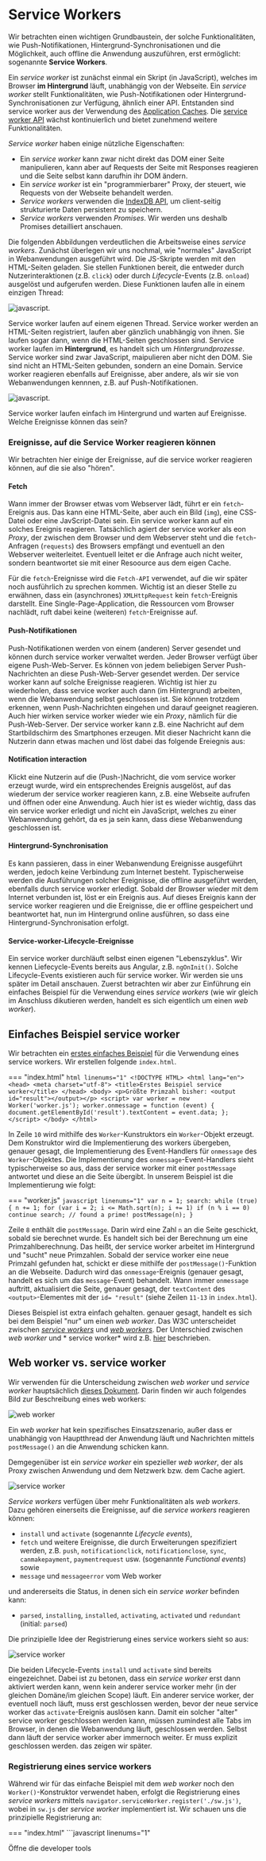 # Service Workers

Wir betrachten einen wichtigen Grundbaustein, der solche Funktionalitäten, wie Push-Notifikationen, Hintergrund-Synchronisationen und die Möglichkeit, auch offline die Anwendung auszuführen, erst ermöglicht: sogenannte **Service Workers**.

Ein *service worker* ist zunächst einmal ein Skript (in JavaScript), welches im Browser **im Hintergrund** läuft, unabhängig von der Webseite. Ein *service worker* stellt Funktionalitäten, wie Push-Notifikationen oder Hintergrund-Synchronisationen zur Verfügung, ähnlich einer API. Entstanden sind service worker aus der Verwendung des [Application Caches](https://www.html5rocks.com/en/tutorials/appcache/beginner/). Die [service worker API](https://developer.mozilla.org/de/docs/Web/API/Service_Worker_API) wächst kontinuierlich und bietet zunehmend weitere Funktionalitäten. 

*Service worker* haben einige nützliche Eigenschaften:

- Ein *service worker* kann zwar nicht direkt das DOM einer Seite manipulieren, kann aber auf Requests der Seite mit Responses reagieren und die Seite selbst kann darufhin ihr DOM ändern. 
- Ein *service worker* ist ein "programmierbarer" Proxy, der steuert, wie Requests von der Webseite behandelt werden.
- *Service workers* verwenden die [IndexDB API](https://developer.mozilla.org/en-US/docs/Web/API/IndexedDB_API), um client-seitig strukturierte Daten persistent zu speichern. 
- *Service workers* verwenden *Promises*. Wir werden uns deshalb Promises detailliert anschauen. 

Die folgenden Abbildungen verdeutlichen die Arbeitsweise eines *service workers*. Zunächst überlegen wir uns nochmal, wie "normales" JavaScript in Webanwendungen ausgeführt wird. Die JS-Skripte werden mit den HTML-Seiten geladen. Sie stellen Funktionen bereit, die entweder durch Nutzerinteraktionen (z.B. `click`) oder durch *Lifecycle*-Events (z.B. `onload`) ausgelöst und aufgerufen werden. Diese Funktionen laufen alle in einem einzigen Thread:

![javascript](./files/19_serviceworker.png). 

Service worker laufen auf einem eigenen Thread. Service worker werden an HTML-Seiten registriert, laufen aber gänzlich unabhängig von ihnen. Sie laufen sogar dann, wenn die HTML-Seiten geschlossen sind. Service worker laufen im **Hintergrund**, es handelt sich um *Hintergrundprozesse*. Service worker sind zwar JavaScript, maipulieren aber nicht den DOM. Sie sind nicht an HTML-Seiten gebunden, sondern an eine Domain. Service worker reagieren ebenfalls auf Ereignisse, aber andere, als wir sie von Webanwendungen kennnen, z.B. auf Push-Notifikationen. 

![javascript](./files/20_serviceworker.png). 

Service worker laufen einfach im Hintergrund und warten auf Ereignisse. Welche Ereignisse können das sein?

### Ereignisse, auf die Service Worker reagieren können

Wir betrachten hier einige der Ereignisse, auf die service worker reagieren können, auf die sie also "hören". 

#### Fetch

Wann immer der Browser etwas vom Webserver lädt, führt er ein `fetch`-Ereignis aus. Das kann eine HTML-Seite, aber auch ein Bild (`img`), eine CSS-Datei oder eine JavScript-Datei sein. Ein service worker kann auf ein solches Ereignis reagieren. Tatsächlich agiert der service worker als eon *Proxy*, der zwischen dem Browser und dem Webserver steht und die `fetch`-Anfragen (`requests`) des Browsers empfängt und eventuell an den Webserver weiterleitet. Eventuell leitet er die Anfrage auch nicht weiter, sondern beantwortet sie mit einer Resoource aus dem eigen Cache. 

Für die `fetch`-Ereignisse wird die `Fetch-API` verwendet, auf die wir später noch ausführlich zu sprechen kommen. Wichtig ist an dieser Stelle zu erwähnen, dass ein (asynchrones) `XMLHttpRequest` kein `fetch`-Ereignis darstellt. Eine Single-Page-Application, die Ressourcen vom Browser nachlädt, ruft dabei keine (weiteren) `fetch`-Ereignisse auf. 

#### Push-Notifikationen

Push-Notifikationen werden von einem (anderen) Server gesendet und können durch service worker verwaltet werden. Jeder Browser verfügt über eigene Push-Web-Server. Es können von jedem beliebigen Server Push-Nachrichten an diese Push-Web-Server gesendet werden. Der service worker kann auf solche Ereignisse reagieren. Wichtig ist hier zu wiederholen, dass service worker auch dann (im Hintergrund) arbeiten, wenn die Webanwendung selbst geschlossen ist. Sie können trotzdem erkennen, wenn Push-Nachrichten eingehen und darauf geeignet reagieren. Auch hier wirken service worker wieder wie ein *Proxy*, nämlich für die Push-Web-Server. Der service worker kann z.B. eine Nachricht auf dem Startbildschirm des Smartphones erzeugen. Mit dieser Nachricht kann die Nutzerin dann etwas machen und löst dabei das folgende Ereiegnis aus:

#### Notification interaction

Klickt eine Nutzerin auf die (Push-)Nachricht, die vom service worker erzeugt wurde, wird ein entsprechendes Ereignis ausgelöst, auf das wiederum der service worker reagieren kann, z.B. eine Webseite aufrufen und öffnen oder eine Anwendung. Auch hier ist es wieder wichtig, dass das ein service worker erledigt und nicht ein JavaScript, welches zu einer Webanwendung gehört, da es ja sein kann, dass diese Webanwendung geschlossen ist.

#### Hintergrund-Synchronisation

Es kann passieren, dass in einer Webanwendung Ereignisse ausgeführt werden, jedoch keine Verbindung zum Internet besteht. Typischerweise werden die Ausführungen solcher Ereignisse, die offline ausgeführt werden, ebenfalls durch service worker erledigt. Sobald der Browser wieder mit dem Internet verbunden ist, löst er ein Ereignis aus. Auf dieses Ereignis kann der service worker reagieren und die Ereignisse, die er offline gespeichert und beantwortet hat, nun im Hintergrund online ausführen, so dass eine Hintergrund-Synchronisation erfolgt. 

#### Service-worker-Lifecycle-Ereignisse

Ein service worker durchläuft selbst einen eigenen "Lebenszyklus". Wir kennen Liefecycle-Events bereits aus Angular, z.B. `ngOnInit()`. Solche Lifecycle-Events existieren auch für service worker. Wir werden sie uns später im Detail anschauen. Zuerst betrachten wir aber zur Einführung ein einfaches Beispiel für die Verwendung eines *service workers* (wie wir gleich im Anschluss dikutieren werden, handelt es sich eigentlich um einen *web worker*). 

## Einfaches Beispiel service worker

Wir betrachten ein [erstes einfaches Beispiel](https://html.spec.whatwg.org/multipage/workers.html#a-background-number-crunching-worker) für die Verwendung eines service workers. Wir erstellen folgende `index.html`. 

=== "index.html"
	```html linenums="1"
	<!DOCTYPE HTML>
	<html lang="en">
	<head>
	    <meta charset="utf-8">
	    <title>Erstes Beispiel service worker</title>
	</head>
	<body>
	<p>Größte Primzahl bisher: <output id="result"></output></p>
	<script>
	    var worker = new Worker('worker.js');
	    worker.onmessage = function (event) {
	        document.getElementById('result').textContent = event.data;
	    };
	</script>
	</body>
	</html>
	```

In Zeile `10` wird mithilfe des `Worker`-Kunstruktors ein `Worker`-Objekt erzeugt. Dem Konstruktor wird die Implementierung des workers übergeben, genauer gesagt, die Implementierung des Event-Handlers für `onmessage` des `Worker`-Objektes. Die Implementierung des `onmessage`-Event-Handlers sieht typischerweise so aus, dass der service worker mit einer `postMessage` antwortet und diese an die Seite übergibt. In unserem Beispiel ist die Implementierung wie folgt: 

=== "worker.js"
	```javascript linenums="1"
	var n = 1;
	search: while (true) {
	    n += 1;
	    for (var i = 2; i <= Math.sqrt(n); i += 1)
	        if (n % i == 0)
	            continue search;
	    // found a prime!
	    postMessage(n);
	}
	```

Zeile `8` enthält die `postMessage`. Darin wird eine Zahl `n` an die Seite geschickt, sobald sie berechnet wurde. Es handelt sich bei der Berechnung um eine Primzahlberechnung. Das heißt, der service worker arbeitet im Hintergrund und "sucht" neue Primzahlen. Sobald der service worker eine neue Primzahl gefunden hat, schickt er diese mithilfe der `postMessage()`-Funktion an die Webseite. Dadurch wird das `onmessage`-Ereignis (genauer gesagt, handelt es sich um das `message`-Event) behandelt. Wann immer `onmessage` auftritt, aktualisiert die Seite, genauer gesagt, der `textContent` des `<output>`-Elementes mit der `id= "result"` (siehe Zeilen `11-13` in `index.html`). 

Dieses Beispiel ist extra einfach gehalten. genauer gesagt, handelt es sich bei dem Beispiel "nur" um einen *web worker*. Das W3C unterscheidet zwischen [*service workers*](https://www.w3.org/TR/service-workers/) und [*web workers*](https://html.spec.whatwg.org/multipage/workers.html#workers). Der Unterschied zwischen *web worker* und * service worker* wird z.B. [hier](https://bitsofco.de/web-workers-vs-service-workers-vs-worklets/) beschrieben. 

## Web worker vs. service worker

Wir verwenden für die Unterscheidung zwischen *web worker* und *service worker*  hauptsächlich [dieses Dokument](https://bitsofco.de/web-workers-vs-service-workers-vs-worklets/). Darin finden wir auch folgendes Bild zur Beschreibung eines web workers:

![web worker](./files/03_webworker.png)

Ein *web worker* hat kein spezifisches Einsatzszenario, außer dass er unabhängig von Hauptthread der Anwendung läuft und Nachrichten mittels `postMessage()` an die Anwendung schicken kann. 

Demgegenüber ist ein *service worker* ein spezieller *web worker*, der als Proxy zwischen Anwendung und dem Netzwerk bzw. dem Cache agiert. 

![service worker](./files/04_serviceworker.png)

*Service workers* verfügen über mehr Funktionalitäten als *web workers*. Dazu gehören einerseits die Ereignisse, auf die *service workers* reagieren können:

- `install` und `activate` (sogenannte *Lifecycle events*),
- `fetch` und weitere Ereignisse, die durch Erweiterungen spezifiziert werden, z.B. `push`, `notificationclick`, `notificationclose`, `sync`, `canmakepayment`, `paymentrequest` usw. (sogenannte *Functional events*) sowie
- `message` und `messageerror` vom Web worker

und andererseits die Status, in denen sich ein *service worker* befinden kann:

- `parsed`, `installing`, `installed`, `activating`, `activated` und `redundant` (initial: `parsed`)

Die prinzipielle Idee der Registrierung eines service workers sieht so aus:

![service worker](./files/21_serviceworker.png)

Die beiden Lifecycle-Events `install` und `activate` sind bereits eingezeichnet. Dabei ist zu betonen, dass ein *service worker*  erst dann aktiviert werden kann, wenn kein anderer service worker mehr (in der gleichen Domäne/im gleichen Scope) läuft. Ein anderer service worker, der eventuell noch läuft, muss erst geschlossen werden, bevor der neue service worker das `activate`-Ereignis auslösen kann. Damit ein solcher "alter" service worker geschlossen werden kann, müssen zumindest alle Tabs im Browser, in denen die Webanwendung läuft, geschlossen werden. Selbst dann läuft der service worker aber immernoch weiter. Er muss explizit geschlossen werden. das zeigen wir später. 

### Registrierung eines service workers

Während wir für das einfache Beispiel mit dem *web worker* noch den `Worker()`-Konstruktor verwendet haben, erfolgt die Registrierung eines *service workers* mittels `navigator.serviceWorker.register('./sw.js')`, wobei in `sw.js` der *service worker* implementiert ist. Wir schauen uns die prinzipielle Registrierung an:

=== "index.html"
	```javascript linenums="1"
	<!DOCTYPE HTML>
	<html lang="en">
	<head>
	    <meta charset="utf-8">
	    <title>Erstes Beispiel service worker</title>
	</head>
	<body>
	<p>Öffne die developer tools</p>
	<script>
	    
	    if ('serviceWorker' in navigator) {
	        // Register a service worker hosted at the root of the
	        // site using the default scope.
	        navigator.serviceWorker.register('./sw.js').then(function(registration) {
	            console.log('Service worker registration succeeded:', registration);
	            console.log('Scope ist ' + registration.scope);
	            // At this point, you can optionally do something
	            // with registration. See https://developer.mozilla.org/en-US/docs/Web/API/ServiceWorkerRegistration
	        }).catch(function(error) {
	            console.log('Service worker registration failed:', error);
	        });

	        // Independent of the registration, let's also display
	        // information about whether the current page is controlled
	        // by an existing service worker, and when that
	        // controller changes.

	        // First, do a one-off check if there's currently a
	        // service worker in control.
	        if (navigator.serviceWorker.controller) {
	            console.log('This page is currently controlled by:', navigator.serviceWorker.controller);
	        }

	        // Then, register a handler to detect when a new or
	        // updated service worker takes control.
	        navigator.serviceWorker.oncontrollerchange = function() {
	            console.log('This page is now controlled by:', navigator.serviceWorker.controller);
	        };
	    } else {
	        console.log('Service workers are not supported.');
	    }
	</script>
	</body>
	</html>
	```

Wir haben hier die registrierung des *service workers* innerhalb des `<script>`-Elementes. Besser (und das werden wir später auch immer machen) ist die Erstellung einer eigenen `.js`-Datei dafür. 

Wenn wir die `Developer Tools` öffnen, sehen wir auf der `Console` folgende Ausgabe:

![devtools](./files/05_devtools.png)

Für diejenigen, für die das Registrierungs-Beispiel oben zu lang ist, hier die Version von [W3C](https://www.w3.org/TR/service-workers/#document-context):

```javascript linenums="1"
// scope defaults to the path the script sits in
// "/" in this example
navigator.serviceWorker.register("/serviceworker.js").then(registration => {
  console.log("success!");
  if (registration.installing) {
    registration.installing.postMessage("Howdy from your installing page.");
  }
}, err => {
  console.error("Installing the worker failed!", err);
});
```



### Registrierung eines service workers in HTW-Insta

Nun, da wir wissen, wie die Registrierung eines service workers prinzipiell funktioniert, fügen wir unserem `HTW-Insta`-Beispiel einen solchen hinzu. Den aktuellen Stand der Anwendung finden Sie unter [IKT-PWA-02](https://github.com/jfreiheit/IKT-PWA-02). Das ist die Version, in der bereits das Web-App-Manifest enthalten ist. 

Zunächst beachten wir noch einen besonderen Eintrag in der `package.json`:

=== "package.json"
	```json linenums="1" hl_lines="7"
	{
	  "name": "IKT-PWA-02",
	  "version": "1.0.0",
	  "description": "Grundgerüst einer PWA mit Web-App-Manifest",
	  "main": "index.js",
	  "scripts": {
	    "start": "http-server -c-1"
	  },
	  "keywords": ["pwa", "progressive", "web", "app", "ikt", "htw", "fiw"],
	  "author": "J. freiheit",
	  "license": "ISC",
	  "devDependencies": {
	    "http-server": "^0.12.3"
	  }
	}
	```

In Zeile `7` wird definiert, dass wir bei Aufruf des `npm start`-Befehls den Webserver `http-server` starten. Das Argument `-c-1` besagt, dass wir für diesen Server **nicht** den Browser-Cache verwenden wollen. Jede datei, die wir somit vom Webserver anfordern, wird somit auch tatsächlich neu geladen. Stattdessen wollen wir nämlich nur den Cache des service workers verwenden. 

Für unseren service worker erstellen wir uns im `public`-Ordner eine Datei `sw.js`. Da der service worker im `public`-Ordner angelegt wird, ist sein Scope unsere komplette Webanwendung. Wollten wir z.B. einen service worker, der nur für unsere Hilfe-Seiten zuständig ist, so hätten wir die Datei im `help`-Ordner erzeugt. 

Um unseren service worker zu registrieren, müssen wir ihn in alle unsere HTML-Seiten einbinden. Wir haben die `/public/index.html`-Datei und die `/public/help/index.html`. Dort könnten wir innerhalb des eines `<script>`-Elementes die Registrierung durchführen. Da wir aber bereits in beiden Dateien die Datei `public/src/js/app.js` einbinden, erledigen wir die Registrierung einfach dort. Dann ist sie nur an einer Stelle und wir müssen die HTML-Dateien nicht anpassen. In die `/public/src/js/app.js` schreiben wir nun Folgendes:

=== "/public/src/js/app.js"
	```javascript linenums="1" 
	if ('serviceWorker' in navigator) {
	    navigator.serviceWorker
	        .register('/sw.js')
	        .then(function() {
	            console.log('service worker registriert')
	        });
	}
	``` 

Starten unserer Anwendung und Aufruf im Browser ergibt die Ausgabe `service worker registriert` in der Konsole der DevTools. 

![service worker](./files/22_serviceworker.png)

Im Zusammenhang mit service workern gibt es folgendes zu beachten:

> service worker funktionieren nur mit https oder auf localhost!

Wundern Sie sich also nicht, wenn Ihr service worker nicht funktioniert, sobald Sie Ihre Anwendung auf einem Webserver ausführen, der `https` nicht unterstützt. Anleitungen, wie Sie einen Webserver für `https` konfigurieren, finden Sie z.B. [hier](https://letsencrypt.org/getting-started/). Schauen Sie ansonsten auch [hier](../tools/#https-fur-localhost) und [hier](../tools/#https-fur-webserver).

### Service worker: Life-Cycle-Ereignisse behandeln

Nun implementieren wir den service worker. Wir haben ihn bereits registriert, aber die Datei `sw.js` ist noch leer. Die grundlegende Idee eines service workers ist es, Ereignisse zu behandeln. Wir werden unserem service worker also eine Reihe von `addEventListener()`-Funktionen hinzufügen. Diese Funktion kennen wir bereits aus "normalem" JavaScript-Code. Dort haben häufig so etwas wie `addEventListener('click', function() { /* ... */ })` geschrieben. Das `click`-Ereignis hat aber keine Relevanz für service worker, da ein service worker keine Auswirkungen auf das DOM hat. Vielmehr reagiert ein service worker auf Ereignisse, die wir bereits [oben](./#web-worker-vs-service-worker) beschrieben haben. Wir fügen unserem service worker Ereignisbehandlungen hinzu:

=== "/public/src/sw.js"
	```javascript linenums="1" 
	self.addEventListener('install', function(event) {
	    console.log('service worker --> installing ...', event);
	})

	self.addEventListener('activate', function(event) {
	    console.log('service worker --> activating ...', event);
	    return self.clients.claim();
	})
	``` 

Wir melden uns also an zwei Ereignisse an: an das `install`-Ereignis und das `activate`-Ereignis. Beide Ereignisse sind auch gut [hier](https://developers.google.com/web/fundamentals/primers/service-workers/lifecycle) beschrieben. Beide Ereignisbehandlungen sind zunächst einfache Ausgaben auf die Konsole.

Zwei Sachen sind noch erwähnenswert: erstens wird `self` verwendet, um auf den service worker zu referenzieren. Für Erläuterungen über den Unterschied von `this` und `self` können Sie sich z.B. [hier](https://stackoverflow.com/questions/16875767/difference-between-this-and-self-in-javascript/38549303#:~:text=So%2C%20within%20the%20inner%20function,reference%20to%20the%20inner%20function.) informieren. Grundsätzlich ist es so, dass mit `self` auf den gesamten Scope referenziert wird. In Webanwendungen ist der Scope häufig `window`, hier ist es aber die Domain, die den Scope des service workers beschreibt. Wir referenzieren also nicht auf den service worker selbst, sondern auf seinen Scope. 

Die zweite erwähnenswerte Sache steht in Zeile `7`. Wenn ein service worker registriert ist, dann "kontrolliert" er nicht automatisch alle Webseiten in seiner Domain. Erst durch das Neuladen dieser Seiten gelangen sie unter seine Kontrolle. Mithilfe der `claim()`-Funktion aus dem Interface `Clients` übernimmt der service worker die Kontrolle aber sofort, d.h. ohne ein Neuladen der Site. Einzige Ausnahme ist die Seite, die aktuell im Browser gezeigt wird. Für diese muss tatsächlich ein Reload durchgeführt werden. Weitere Informationen dazu finden Sie auch [hier](https://developers.google.com/web/fundamentals/primers/service-workers/lifecycle).

Wenn wir die Anwendung nun starten und dann im Browser aufrufen, erhalten wir folgende Ausgabe auf der Konsole:

![service worker](./files/23_serviceworker.png)

Wir sehen, dass das `install`-Ereignis ausgelöst wurde, aber offensichtlich nicht das `activate`-Ereignis. Warum wurde das `activate`-Ereignis nicht ausgelöst? Darum kümmern wir uns im folgenden Abschnitt.

Noch eine kurze Bemerkung zur Reihenfolge der Ausgaben auf der Konsole. Auf der Konsole haben wir folgende Ausgaben:

```bash
service worker registriert
service worker --> installing ...
```

Das verwundert wahrscheinlich, weil das `install`-Event ausgelöst wird, bevor der service worker (existiert und) registriert werden kann. Also müssten die Ausgaben eigentlich in der anderen Reihenfolge erscheinen. Wir erinnern uns (siehe zweite Abbildung ganz oben in diesem Kapitel): der service worker läuft auf einem anderen Thread, als das "normale" JavaScript unserer Webanwendung. Also laufen `app.js` und `sw.js` auf verschiedenen Threads. In welchem dieser beiden Threads nun zuerst eine Ausgabe erfolgt, hängt von vielen verschiedenen Faktoren ab, lässt sich aber auch nicht beeinflussen. Dieses Mal war es so, dass der `app.js`-Thread schneller mit der Ausgabe war, als der `sw.js`-Thread. Das kann beim nächsten Mal schon anders sein. Wichtig ist, dass wir wissen, dass diese beiden Threads gänzlich nebenläufig und unabhängig voneinander laufen. Sollten sich dabei Ausgaben "überholen", dann ist das kein Bug, sondern ein Feature. 

#### Service worker aktualisieren und aktivieren

Warum wurde das `activate`-Ereignis nicht ausgelöst? Dazu werfen wir einen Blick in unsere DevTools. Wir wählen den Reiter `Application` und dann im linken Menü unter `Application` den Menüpunkt `Service Woorkers`:

![service worker](./files/24_serviceworker.png)

Wir sehen, dass der service worker im Status des Aktivierens ist, aber noch darauf wartet, aktiviert zu sein (`waiting to activate`). Hierzu ist es wichtig zu wissen:

- solange Sie im Browser (mindestens) einen Tab mit Ihrer Webanwendung offen haben, wird ein neuer service worker zwar installiert und registriert, aber nicht aktiviert,
- das liegt daran, dass die offene Seite eventuell noch mit einem alten service worker kommuniziert (evtl. hat der alte service worker noch etwas im Cache, das mit der Webanwendung synchronisiert werden müsste).

Wenn wir den Tab mit unserer Anwendung schließen und ihn erneut öffnen, dann sehen wir: 

![service worker](./files/25_serviceworker.png)

Es wurden also sowohl das `install`- als auch das `activate`-Ereignis ausgelöst. Auf der Konsole erscheint entsprechend:

![service worker](./files/26_serviceworker.png)

> Wenn Sie Ihren service worker aktualisiert haben, müssen Sie alle Tabs Ihrer Webanwendung schließen und erneut öffnen, um den neuen service worker zu aktivieren!

Beherzigen Sie die obige Ausgabe. Es kann Ihnen sehr viel Implementierungskummer bereiten, wenn Sie es nicht tun. Sie verändern Ihren Code im service worker, aber die Änderungen sind nicht wirksam? Dann haben Sie vielleicht nur ein Reload Ihrer Webanwendung durchgeführt - das reicht aber für den aktualisierten service worker **nicht**!

Aber zum Glück bieten die DevTools Hilfe, so dass Sie während der Entwicklung doch nicht immer den Tab schließen und neu öffnen müssen. Betrachten wir nochmals die folgende Abbildung: 

![service worker](./files/24_serviceworker.png)

Sie haben drei Möglichkeiten, den service zu aktivieren:

1. Markieren Sie die Checkbox links neben `Update on reload`. Dann wird durch das Reload Ihrer Webanwendung der aktualisierte service worker aktiviert. 
2. Klicken Sie auf den Link `Update` oder
3. Klicken Sie auf den Link `skipWaiting`. 

Mit einem der drei Hilfen oben vermeiden Sie das Schließen und Neuöffnen des Tabs und der Webanwendung. Am einfachsten ist die erste Variante. Dann müssen Sie nur noch Reloaden und ansonsten weiter gar nichts machen. 

#### Arrow-Notation verwenden

Wenn wir uns die Implementierung des service workers anschauen, dann sehen wir, dass wir etwas "old school" unterwegs sind, also so ca. 2017 ;-). Wir sollten anstelle der `function()`-Notation lieber die `Arrow`-Notation verwenden, um ein bisschen mehr up-to-date zu sein ;-). Zu Arrow-Notation siehe auch [Hilfen-->Arrow-Notation](../hilfen/#arrow-funktionen). Unsere service worker Implementierung sieht dann so aus:

=== "/public/src/sw.js"
	```javascript linenums="1" 
	self.addEventListener('install', event => {
	    console.log('service worker --> installing ...', event);
	})

	self.addEventListener('activate', event => {
	    console.log('service worker --> activating ...', event);
	    return self.clients.claim();
	})
	``` 

Die neuere Notation ändert an der Funktionalität natürlich nichts. 


### Service worker: andere Ereignisse behandeln

Bis jetzt haben wir nur Life-Cycle-Events behandelt. Jetzt schauen wir uns einmal das `fetch`-Ereignis an. [Wir wissen bereits](./#fetch), dass das `fetch`-Ereignis immer dann ausgelöst wird, wenn etwas vom Webserver geladen wird, wenn also CSS-Dateien oder ein Bild oder JavaScript-Dateien geladen werden. Wir behandeln ein solches Ereignis wiederum mit einer einfachen Konsolen-Ausgabe:

=== "/public/src/sw.js"
	```javascript linenums="1" hl_lines="10-12"
	self.addEventListener('install', event => {
	    console.log('service worker --> installing ...', event);
	})

	self.addEventListener('activate', event => {
	    console.log('service worker --> activating ...', event);
	    return self.clients.claim();
	})

	self.addEventListener('fetch', event => {
	    console.log('service worker --> fetching ...', event);
	})
	``` 

Falls wir in den DevTools unter `Application`-->`Application`-->`Service Workers` das Häkchen bei `Update on Reload` gesetzt hatten, müssen wir tatsächlich nur ein Reload der Webanwendung durchführen und wir sehen auf der Konsole, dass das `fetch`-Event selbst für unsere bis jetzt sehr kleine Anwendung recht häufig aufgerufen wird:

![service worker](./files/27_serviceworker.png)

Wenn Sie in die jeweiligen `FetchEvent`-Objekte hineinklicken, welche Ressourcen jeweils per `GET` vom Webserver geladen werden. 

### Anwendung mit einem Android-Gerät verbinden

Ich kann es leider (bis jetzt noch) nicht ausprobieren, aber [hier](https://developers.google.com/web/tools/chrome-devtools/remote-debugging/) ist beschrieben, wie Sie die Anwendung auf einem Android-Gerät aufrufen können. Nun, da wir service worker verwenden, sollte es funktionieren. Das [hier](https://web.dev/customize-install/) mag auch hilfreich sein.


### Anwendung auf Ihrem iPhone aufrufen

Um die Anwendung auf Ihrem iPhone aufzurufen, müssen Sie sich zunächst nur anschauen, was im Terminal ausgegeben wird, nachdem Sie `npm start` aufgerufen haben:

```bash
Starting up http-server, serving ./public
Available on:
	http://127.0.0.1:8080
	htpp://192.168.1.24:8080
Hit CTRL-C to stop the server
```

Rufen Sie in Ihrem iPhone einen Browser auf (z.B. Safari oder Chrome) und geben dort di ezweite der beiden URLs ein (also `htpp://192.168.1.24:8080`). Die Anwendung wird ausgeführt. iOS unterstützt aber leider (noch) nicht, dass Sie ein Start-Icon dafür auf den Startbildschirm ablegen. 




